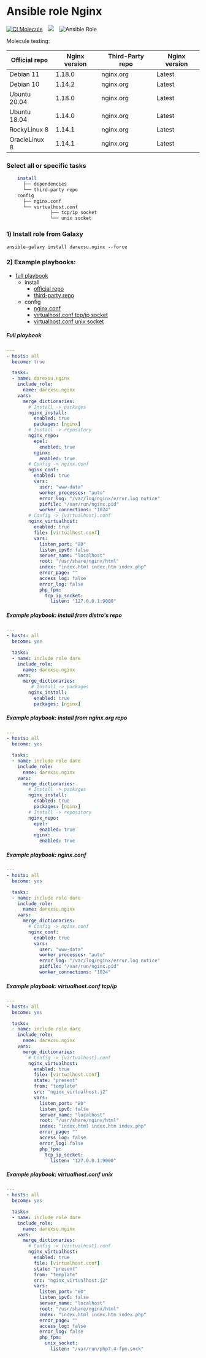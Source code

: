 # Ansible role Nginx
[![CI Molecule](https://github.com/darexsu/ansible-role-nginx/actions/workflows/ci.yml/badge.svg)](https://github.com/darexsu/ansible-role-nginx/actions/workflows/ci.yml)&emsp;![](https://img.shields.io/static/v1?label=idempotence&message=ok&color=success)&emsp;![Ansible Role](https://img.shields.io/ansible/role/d/57564?color=blue&label=downloads)

Molecule testing:

|  Official repo   | Nginx version      |  Third-Party repo | Nginx version | 
| ---------------- | ------------------ | ----------------- | ------------- |
| Debian 11        |   1.18.0           | nginx.org         |     Latest    | 
| Debian 10        |   1.14.2           | nginx.org         |     Latest    |   
| Ubuntu 20.04     |   1.18.0           | nginx.org         |     Latest    | 
| Ubuntu 18.04     |   1.14.0           | nginx.org         |     Latest    |   
| RockyLinux 8     |   1.14.1           | nginx.org         |     Latest    | 
| OracleLinux 8    |   1.14.1           | nginx.org         |     Latest    | 

### Select all or specific tasks
```bash
    install
      ├── dependencies
      └── third-party repo
    config
      ├── nginx.conf
      └── virtualhost.conf
                ├── tcp/ip socket 
                └── unix socket 

```
### 1) Install role from Galaxy
```
ansible-galaxy install darexsu.nginx --force
```

### 2) Example playbooks:
  
  - [full playbook](#full-playbook)  
    - install
      - [official repo](#example-playbook-install-from-distros-repo)
      - [third-party repo](#example-playbook-install-from-nginxorg-repo)   
    - config
      - [nginx.conf](#example-playbook-nginxconf)
      - [virtualhost.conf tcp/ip socket](#example-playbook-virtualhostconf-tcpip)
      - [virtualhost.conf unix socket](#example-playbook-virtualhostconf-unix)

##### Full playbook
```yaml
---
- hosts: all
  become: true

  tasks:
  - name: darexsu.nginx
    include_role: 
      name: darexsu.nginx
    vars:
      merge_dictionaries:
        # Install -> packages
        nginx_install:
          enabled: true
          packages: [nginx]
        # Install -> repository
        nginx_repo:  
          epel:
            enabled: true
          nginx:
            enabled: true
        # Config -> nginx.conf
        nginx_conf:
          enabled: true
          vars:
            user: "www-data"
            worker_processes: "auto"
            error_log: "/var/log/nginx/error.log notice"
            pidfile: "/var/run/nginx.pid"
            worker_connections: "1024"
        # Config -> {virtualhost}.conf
        nginx_virtualhost: 
          enabled: true
          file: [virtualhost.conf]
          vars:
            listen_port: "80"
            listen_ipv6: false
            server_name: "localhost"
            root: "/usr/share/nginx/html"
            index: "index.html index.htm index.php"
            error_page: ""
            access_log: false
            error_log: false
            php_fpm:
              tcp_ip_socket:
                listen: "127.0.0.1:9000"
```
##### Example playbook: install from distro's repo
```yaml
---
- hosts: all
  become: yes

  tasks:
  - name: include role dare
    include_role: 
      name: darexsu.nginx
    vars:
      merge_dictionaries:
         # Install -> packages
        nginx_install:
          enabled: true
          packages: [nginx]
```
##### Example playbook: install from nginx.org repo
```yaml
---
- hosts: all
  become: yes

  tasks:
  - name: include role dare
    include_role: 
      name: darexsu.nginx
    vars:
      merge_dictionaries:
        # Install -> packages
        nginx_install:
          enabled: true
          packages: [nginx]
        # Install -> repository
        nginx_repo:  
          epel:
            enabled: true
          nginx:
            enabled: true
```
##### Example playbook: nginx.conf
```yaml
---
- hosts: all
  become: yes

  tasks:
  - name: include role dare
    include_role: 
      name: darexsu.nginx
    vars:
      merge_dictionaries:
        # Config -> nginx.conf
        nginx_conf:
          enabled: true
          vars:
            user: "www-data"
            worker_processes: "auto"
            error_log: "/var/log/nginx/error.log notice"
            pidfile: "/var/run/nginx.pid"
            worker_connections: "1024"

```
##### Example playbook: virtualhost.conf tcp/ip
```yaml
---
- hosts: all
  become: yes

  tasks:
  - name: include role dare
    include_role: 
      name: darexsu.nginx
    vars:
      merge_dictionaries:
        # Config -> {virtualhost}.conf
        nginx_virtualhost: 
          enabled: true
          file: [virtualhost.conf]
          state: "present"
          from: "template"
          src: "nginx_virtualhost.j2"
          vars:
            listen_port: "80"
            listen_ipv6: false
            server_name: "localhost"
            root: "/usr/share/nginx/html"
            index: "index.html index.htm index.php"
            error_page: ""
            access_log: false
            error_log: false
            php_fpm:
              tcp_ip_socket:
                listen: "127.0.0.1:9000"
```
##### Example playbook: virtualhost.conf unix
```yaml
---
- hosts: all
  become: yes

  tasks:
  - name: include role dare
    include_role: 
      name: darexsu.nginx
    vars:
      merge_dictionaries:
        # Config -> {virtualhost}.conf
        nginx_virtualhost: 
          enabled: true
          file: [virtualhost.conf]
          state: "present"
          from: "template"
          src: "nginx_virtualhost.j2"
          vars:
            listen_port: "80"
            listen_ipv6: false
            server_name: "localhost"
            root: "/usr/share/nginx/html"
            index: "index.html index.htm index.php"
            error_page: ""
            access_log: false
            error_log: false
            php_fpm:
              unix_socket:
                listen: "/var/run/php7.4-fpm.sock"
```